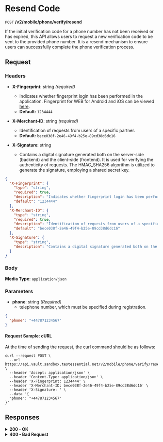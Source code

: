 # Resend Code

`POST` **/v2/mobile/phone/verify/resend**

If the initial verification code for a phone number has not been received or has expired, this API allows users to request a new verification code to be sent to the provided phone number. It is a resend mechanism to ensure users can successfully complete the phone verification process.


## Request

### Headers

- **X-Fingerprint**: string *(required)*
  - Indicates whether fingerprint login has been performed in the application. Fingerprint for WEB for Android and iOS can be viewed [here](https://github.com/crypterium-com/api-vault/wiki/Digital-signature-verification-and-fingerprint).
  - **Default:** `1234444`

- **X-Merchant-ID**: string *(required)*
  - Identification of requests from users of a specific partner.
  - **Default:** `bece038f-2e46-49f4-b25e-89cd38d6dc16`

- **X-Signature**: string
  - Contains a digital signature generated both on the server-side (backend) and the client-side (frontend). It is used for verifying the authenticity of requests. The HMAC_SHA256 algorithm is utilized to generate the signature, employing a shared secret key.


```json
{
  "X-Fingerprint": {
    "type": "string",
    "required": true,
    "description": "Indicates whether fingerprint login has been performed in the application. Fingerprint for WEB for Android and iOS can be viewed [here](https://github.com/crypterium-com/api-vault/wiki/Digital-signature-verification-and-fingerprint).",
    "default": "1234444"
  },
  "X-Merchant-ID": {
    "type": "string",
    "required": true,
    "description": "Identification of requests from users of a specific partner.",
    "default": "bece038f-2e46-49f4-b25e-89cd38d6dc16"
  },
  "X-Signature": {
    "type": "string",
    "description": "Contains a digital signature generated both on the server-side (backend) and the client-side (frontend). It is used for verifying the authenticity of requests. The HMAC_SHA256 algorithm is utilized to generate the signature, employing a shared secret key."
  }
}
```

### Body

**Media Type:** `application/json`

### Parameters

- **phone**: string *(Required)*
  - telephone number, which must be specified during registration.
  
```json
{
  "phone": "+447871234567"
}
```

#### **Request Sample: cURL**

At the time of sending the request, the curl command should be as follows:

```curl cURL
curl --request POST \
  --url https://api.vault.sandbox.testessential.net/v2/mobile/phone/verify/resend \
  --header 'Accept: application/json' \
  --header 'Content-Type: application/json' \
  --header 'X-Fingerprint: 1234444' \
  --header 'X-Merchant-ID: bece038f-2e46-49f4-b25e-89cd38d6dc16' \
  --header 'X-Signature: ' \
  --data '{
  "phone": "+447871234567"
}'
```

## Responses

<details>
<summary><strong>200 - OK</strong></summary>

The response status code indicates that the request was successfully processed.

- **Media type:** `application/json`

- **result:** string
  - Response indicating the result of the resend code operation..
  
   **Responses example**
```json
{
  "result": "ok"
}
```
</details>



<details>
<summary><strong>400 - Bad Request</strong></summary>

The response status code indicates that the requested page was not found on the server.
  
- **Media type:** `application/json`
  

- **message:** string
  - Message displayed to the user.

- **field:** string
  - Specifies the field in the request that caused the error.

- **errorId:** integer
  - Identifier of the error.

- **systemId:** string
  - Identifier of the component.

- **originalMessage:** string
  - The original error message.

- **errorStackTrace:** string
  - The place where the error occurred in the code.

- **data:** object
  - Additional data related to the error, structured as key-value pairs.
    - **additionalProp1:** object
    - **additionalProp2:** object
    - **additionalProp3:** object

- **error:** string
  - Identifier of the error.

    
**Responses example**

```json
{
  "error": "COMMON",
  "errorId": 0,
  "message": "Sorry for inconvenience. We're fixing the issue. If you have urgent questions, contact support",
  "systemId": "core"
}
```

</details>
